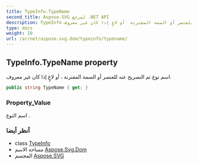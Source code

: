 ```yaml
---
title: TypeInfo.TypeName
second_title: Aspose.SVG لمرجع .NET API
description: TypeInfo ملكية. اسم نوع تم التصريح عنه للعنصر أو السمة المقترنة  أو لاغٍ إذا كان غير معروف.
type: docs
weight: 10
url: /ar/net/aspose.svg.dom/typeinfo/typename/
---
```

## TypeInfo.TypeName property

اسم نوع تم التصريح عنه للعنصر أو السمة المقترنة ، أو لاغٍ إذا كان غير معروف.

```csharp
public string TypeName { get; }
```

### Property_Value

اسم النوع .

### أنظر أيضا

* class [TypeInfo](../)
* مساحة الاسم [Aspose.Svg.Dom](../../typeinfo/)
* المجسم [Aspose.SVG](../../../)


